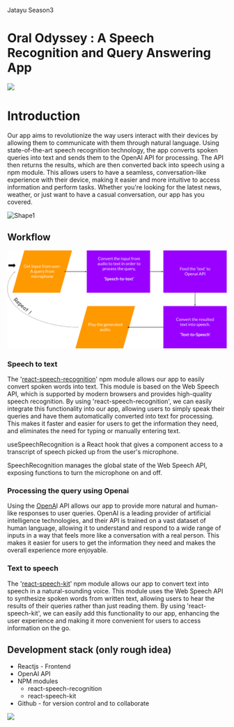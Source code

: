Jatayu Season3

# **Oral Odyssey** : A Speech Recognition and Query Answering App

![](RackMultipart20230109-1-gvuhja_html_a0243959dbc46b8f.png)

#

# Introduction

Our app aims to revolutionize the way users interact with their devices by allowing them to communicate with them through natural language. Using state-of-the-art speech recognition technology, the app converts spoken queries into text and sends them to the OpenAI API for processing. The API then returns the results, which are then converted back into speech using a npm module. This allows users to have a seamless, conversation-like experience with their device, making it easier and more intuitive to access information and perform tasks. Whether you're looking for the latest news, weather, or just want to have a casual conversation, our app has you covered.

![Shape1](RackMultipart20230109-1-gvuhja_html_399a812607944d40.gif)

## Workflow

![alt text](workflow.svg)

### Speech to text

The '[react-speech-recognition](https://www.npmjs.com/package/react-speech-recognition)' npm module allows our app to easily convert spoken words into text. This module is based on the Web Speech API, which is supported by modern browsers and provides high-quality speech recognition. By using 'react-speech-recognition', we can easily integrate this functionality into our app, allowing users to simply speak their queries and have them automatically converted into text for processing. This makes it faster and easier for users to get the information they need, and eliminates the need for typing or manually entering text.

useSpeechRecognition is a React hook that gives a component access to a transcript of speech picked up from the user's microphone.

SpeechRecognition manages the global state of the Web Speech API, exposing functions to turn the microphone on and off.

###

### Processing the query using Openai

Using the [OpenA](https://openai.com/api/)I API allows our app to provide more natural and human-like responses to user queries. OpenAI is a leading provider of artificial intelligence technologies, and their API is trained on a vast dataset of human language, allowing it to understand and respond to a wide range of inputs in a way that feels more like a conversation with a real person. This makes it easier for users to get the information they need and makes the overall experience more enjoyable.

### Text to speech

The '[react-speech-kit](https://www.npmjs.com/package/react-speech-kit)' npm module allows our app to convert text into speech in a natural-sounding voice. This module uses the Web Speech API to synthesize spoken words from written text, allowing users to hear the results of their queries rather than just reading them. By using 'react-speech-kit', we can easily add this functionality to our app, enhancing the user experience and making it more convenient for users to access information on the go.

## Development stack (only rough idea)

- Reactjs - Frontend
- OpenAI API
- NPM modules
  - react-speech-recognition
  - react-speech-kit
- Github - for version control and to collaborate

![](RackMultipart20230109-1-gvuhja_html_d7dec09130297fd1.png)
